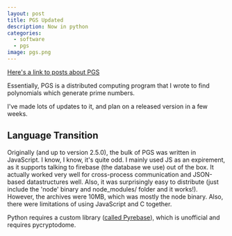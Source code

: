 ```yaml
---
layout: post
title: PGS Updated
description: Now in python
categories:
  - software
  - pgs
image: pgs.png
---
```


[Here's a link to posts about PGS]({{site.baseurl}}/category/#pgs)

Essentially, PGS is a distributed computing program that I wrote to find polynomials which generate prime numbers.

I've made lots of updates to it, and plan on a released version in a few weeks.

## Language Transition

Originally (and up to version 2.5.0), the bulk of PGS was written in JavaScript. I know, I know, it's quite odd. I mainly used JS as an expirement, as it supports talking to firebase (the database we use) out of the box. It actually worked very well for cross-process communication and JSON-based datastructures well. Also, it was surprisingly easy to distribute (just include the 'node' binary and node_modules/ folder and it works!). However, the archives were 10MB, which was mostly the node binary. Also, there were limitations of using JavaScript and C together.


Python requires a custom library ([called Pyrebase](https://github.com/thisbejim/Pyrebase)), which is unofficial and requires pycryptodome. 


